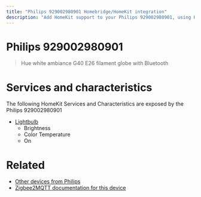 ```yaml
---
title: "Philips 929002980901 Homebridge/HomeKit integration"
description: "Add HomeKit support to your Philips 929002980901, using Homebridge, Zigbee2MQTT and homebridge-z2m."
---
```

<!---
This file has been GENERATED using src/docgen/docgen.ts
DO NOT EDIT THIS FILE MANUALLY!
-->
# Philips 929002980901
> Hue white ambiance G40 E26 filament globe with Bluetooth


# Services and characteristics
The following HomeKit Services and Characteristics are exposed by
the Philips 929002980901

* [Lightbulb](../../light.md)
  * Brightness
  * Color Temperature
  * On


# Related
* [Other devices from Philips](../index.md#philips)
* [Zigbee2MQTT documentation for this device](https://www.zigbee2mqtt.io/devices/929002980901.html)